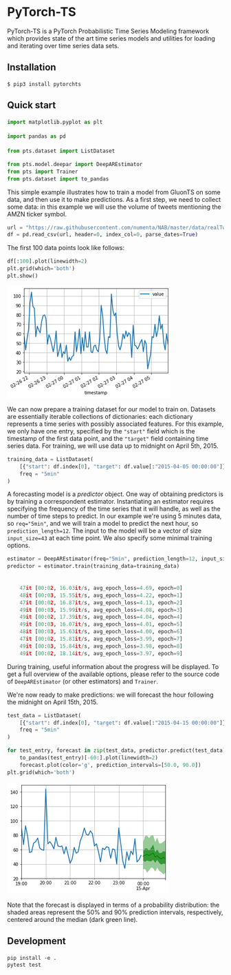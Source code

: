 # PyTorch-TS

PyTorch-TS is a PyTorch Probabilistic Time Series Modeling framework which provides state of the art time series models and utilities for loading and iterating over time series data sets.

## Installation

```
$ pip3 install pytorchts
```

## Quick start

```python
import matplotlib.pyplot as plt

import pandas as pd

from pts.dataset import ListDataset
```


```python
from pts.model.deepar import DeepAREstimator
from pts import Trainer
from pts.dataset import to_pandas
```

This simple example illustrates how to train a model from GluonTS on some data, and then use it to make predictions. As a first step, we need to collect some data: in this example we will use the volume of tweets mentioning the AMZN ticker symbol.


```python
url = "https://raw.githubusercontent.com/numenta/NAB/master/data/realTweets/Twitter_volume_AMZN.csv"
df = pd.read_csv(url, header=0, index_col=0, parse_dates=True)
```

The first 100 data points look like follows:


```python
df[:100].plot(linewidth=2)
plt.grid(which='both')
plt.show()
```

![png](examples/images/readme_0.png)


We can now prepare a training dataset for our model to train on. Datasets are essentially iterable collections of dictionaries: each dictionary represents a time series with possibly associated features. For this example, we only have one entry, specified by the `"start"` field which is the timestamp of the first data point, and the `"target"` field containing time series data. For training, we will use data up to midnight on April 5th, 2015.


```python
training_data = ListDataset(
    [{"start": df.index[0], "target": df.value[:"2015-04-05 00:00:00"]}],
    freq = "5min"
)
```

A forecasting model is a *predictor* object. One way of obtaining predictors is by training a correspondent estimator. Instantiating an estimator requires specifying the frequency of the time series that it will handle, as well as the number of time steps to predict. In our example we're using 5 minutes data, so `req="5min"`, and we will train a model to predict the next hour, so `prediction_length=12`. The input to the model will be a vector of size `input_size=43` at each time point.  We also specify some minimal training options.


```python
estimator = DeepAREstimator(freq="5min", prediction_length=12, input_size=43, trainer=Trainer(epochs=10))
predictor = estimator.train(training_data=training_data)


    47it [00:02, 16.03it/s, avg_epoch_loss=4.69, epoch=0]
    48it [00:03, 15.55it/s, avg_epoch_loss=4.22, epoch=1]
    47it [00:02, 16.87it/s, avg_epoch_loss=4.13, epoch=2]
    49it [00:03, 15.99it/s, avg_epoch_loss=4.08, epoch=3]
    49it [00:02, 17.39it/s, avg_epoch_loss=4.04, epoch=4]
    49it [00:03, 16.07it/s, avg_epoch_loss=4.01, epoch=5]
    48it [00:03, 15.63it/s, avg_epoch_loss=4.00, epoch=6]   
    47it [00:02, 15.81it/s, avg_epoch_loss=3.99, epoch=7]
    49it [00:03, 15.84it/s, avg_epoch_loss=3.98, epoch=8]
    49it [00:02, 18.14it/s, avg_epoch_loss=3.97, epoch=9]
```

During training, useful information about the progress will be displayed. To get a full overview of the available options, please refer to the source code of `DeepAREstimator` (or other estimators) and `Trainer`.

We're now ready to make predictions: we will forecast the hour following the midnight on April 15th, 2015.


```python
test_data = ListDataset(
    [{"start": df.index[0], "target": df.value[:"2015-04-15 00:00:00"]}],
    freq = "5min"
)
```


```python
for test_entry, forecast in zip(test_data, predictor.predict(test_data)):
    to_pandas(test_entry)[-60:].plot(linewidth=2)
    forecast.plot(color='g', prediction_intervals=[50.0, 90.0])
plt.grid(which='both')
```

![png](examples/images/readme_1.png)


Note that the forecast is displayed in terms of a probability distribution: the shaded areas represent the 50% and 90% prediction intervals, respectively, centered around the median (dark green line).


## Development

```
pip install -e .
pytest test
```
